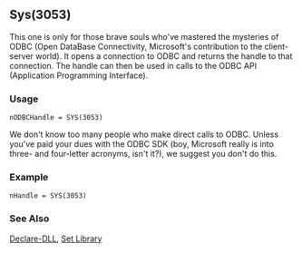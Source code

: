 ## Sys(3053)

This one is only for those brave souls who've mastered the mysteries of ODBC (Open DataBase Connectivity, Microsoft's contribution to the client-server world). It opens a connection to ODBC and returns the handle to that connection. The handle can then be used in calls to the ODBC API (Application Programming Interface).

### Usage

```foxpro
nODBCHandle = SYS(3053)
```

We don't know too many people who make direct calls to ODBC. Unless you've paid your dues with the ODBC SDK (boy, Microsoft really is into three- and four-letter acronyms, isn't it?), we suggest you don't do this.

### Example

```foxpro
nHandle = SYS(3053)
```
### See Also

[Declare-DLL](s4g281.md), [Set Library](s4g232.md)